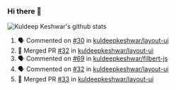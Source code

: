 ### Hi there 👋

<!--
**kuldeepkeshwar/kuldeepkeshwar** is a ✨ _special_ ✨ repository because its `README.md` (this file) appears on your GitHub profile.

Here are some ideas to get you started:

- 🔭 I’m currently working on ...
- 🌱 I’m currently learning ...
- 👯 I’m looking to collaborate on ...
- 🤔 I’m looking for help with ...
- 💬 Ask me about ...
- 📫 How to reach me: ...
- 😄 Pronouns: ...
- ⚡ Fun fact: ...
-->
![Kuldeep Keshwar's github stats](https://github-readme-stats.vercel.app/api?username=kuldeepkeshwar&show_icons=true)

<!--START_SECTION:activity-->
1. 🗣 Commented on [#30](https://github.com//kuldeepkeshwar/layout-ui/issues/30) in [kuldeepkeshwar/layout-ui](https://github.com//kuldeepkeshwar/layout-ui)
2. 🎉 Merged PR [#32](https://github.com//kuldeepkeshwar/layout-ui/pull/32) in [kuldeepkeshwar/layout-ui](https://github.com//kuldeepkeshwar/layout-ui)
3. 🗣 Commented on [#69](https://github.com//kuldeepkeshwar/filbert-js/issues/69) in [kuldeepkeshwar/filbert-js](https://github.com//kuldeepkeshwar/filbert-js)
4. 🗣 Commented on [#32](https://github.com//kuldeepkeshwar/layout-ui/issues/32) in [kuldeepkeshwar/layout-ui](https://github.com//kuldeepkeshwar/layout-ui)
5. 🎉 Merged PR [#33](https://github.com//kuldeepkeshwar/layout-ui/pull/33) in [kuldeepkeshwar/layout-ui](https://github.com//kuldeepkeshwar/layout-ui)
<!--END_SECTION:activity-->
